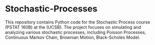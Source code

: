 # Stochastic-Processes

This repository contains Python code for the Stochastic Process course (PSTAT 160B) at the (UCSB). The project focuses on simulating and analyzing various stochastic processes, including Poisson Processes, Continuous Markov Chain, Brownian Motion, Black-Scholes Model.


